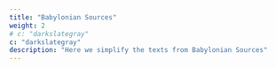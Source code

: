 ```yaml
---
title: "Babylonian Sources"
weight: 2
# c: "darkslategray"
c: "darkslategray"
description: "Here we simplify the texts from Babylonian Sources"
---
```


